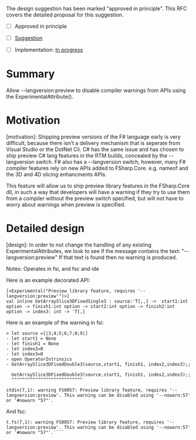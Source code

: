 
The design suggestion [](https://github.com/dotnet/fsharp/issues/5496) has been marked "approved in principle".
This RFC covers the detailed proposal for this suggestion.

* [ ] Approved in principle
* [ ] [Suggestion](https://github.com/fsharp/fslang-suggestions/issues/825)
* [ ] Implementation: [In progress](https://github.com/dotnet/fsharp/pull/8042)


# Summary
Allow --langversion:preview to disable compiler warnings from APIs using the ExperimentalAttribute().

# Motivation
[motivation]: Shipping preview versions of the F# language early is very difficult, because there isn't a delivery mechanism that is seperate from Visual Studio or the DotNet Cli.
C# has the same issue and has chosen to ship preview C# lang features in the RTM builds, concealed by the --langversion switch.  F# also has a --langversion switch, however, many F# compiler features rely on new APIs added to FSharp.Core.
e.g. nameof and the 3D and 4D slicing enhancments APIs.

This feature will allow us to ship preview library features in the FSharp.Core dll, in such a way that developers will have a warning if they try to use them from a compiler without the preview switch specified, but will not have to worry about warnings when preview is specified.

# Detailed design
[design]: 
In order to not change the handling of any existing ExperimentalAttributes, we look to see if the message contains the text: "--langversion:preview"
If that text is found then no warning is produced.


Notes:
Operates in fsi, and fsc and ide

Here is an example decorated API:
````
[<Experimental("Preview library feature, requires '--langversion:preview'")>]
val inline GetArraySlice3DFixedSingle3 : source:'T[,,] ->  start1:int option -> finish1:int option -> start2:int option -> finish2:int option -> index3: int -> 'T[,]
````
Here is an example of the warning in fsi:
```
> let source =[|3;4;5;6;7;8;9|]
- let start1 = None
- let finish1 = None
- let index2=0
- let index3=0
- open OperatorIntrinsics
- GetArraySlice3DFixedDouble3(source,start1, finish1, index2,index3);;

  GetArraySlice3DFixedDouble3(source,start1, finish1, index2,index3);;
  ^^^^^^^^^^^^^^^^^^^^^^^^^^^

stdin(7,1): warning FS0057: Preview library feature, requires '--langversion:preview'. This warning can be disabled using '--nowarn:57' or '#nowarn "57"'.
````

And fsc:
````
t.fs(7,1): warning FS0057: Preview library feature, requires '--langversion:preview'. This warning can be disabled using '--nowarn:57' or '#nowarn "57"'.````
````
